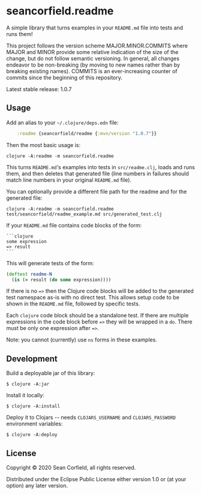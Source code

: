 # seancorfield.readme

A simple library that turns examples in your `README.md` file into tests and runs them!

This project follows the version scheme MAJOR.MINOR.COMMITS where MAJOR and MINOR provide some relative indication of the size of the change, but do not follow semantic versioning. In general, all changes endeavor to be non-breaking (by moving to new names rather than by breaking existing names). COMMITS is an ever-increasing counter of commits since the beginning of this repository.

Latest stable release: 1.0.7

## Usage

Add an alias to your `~/.clojure/deps.edn` file:

```clojure
    :readme {seancorfield/readme {:mvn/version "1.0.7"}}
```

Then the most basic usage is:

    clojure -A:readme -m seancorfield.readme

This turns `README.md`'s examples into tests in `src/readme.clj`, loads and runs them, and then deletes that generated file (line numbers in failures should match line numbers in your original `README.md` file).

You can optionally provide a different file path for the readme and for the generated file:

    clojure -A:readme -m seancorfield.readme test/seancorfield/readme_example.md src/generated_test.clj

If your `README.md` file contains code blocks of the form:

    ```clojure
    some expression
    => result
    ```

This will generate tests of the form:

```clojure
(deftest readme-N
  (is (= result (do some expression))))
```

If there is no `=>` then the Clojure code blocks will be added to the generated test namespace as-is with no direct test. This allows setup code to be shown in the `README.md` file, followed by specific tests.

Each `clojure` code block should be a standalone test. If there are multiple expressions in the code block before `=>` they will be wrapped in a `do`. There must be only one expression after `=>`.

Note: you cannot (currently) use `ns` forms in these examples.

## Development

Build a deployable jar of this library:

    $ clojure -A:jar

Install it locally:

    $ clojure -A:install

Deploy it to Clojars -- needs `CLOJARS_USERNAME` and `CLOJARS_PASSWORD` environment variables:

    $ clojure -A:deploy

## License

Copyright © 2020 Sean Corfield, all rights reserved.

Distributed under the Eclipse Public License either version 1.0 or (at
your option) any later version.
